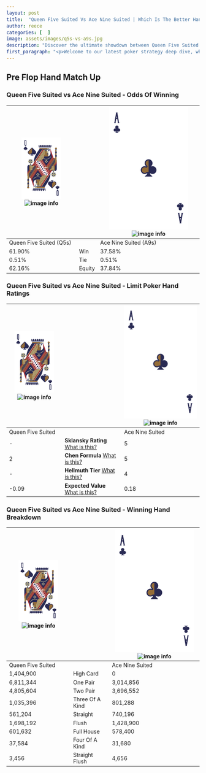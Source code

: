 ```yaml
---
layout: post
title:  "Queen Five Suited Vs Ace Nine Suited | Which Is The Better Hand In Poker? A Complete Guide"
author: reece
categories: [  ]
image: assets/images/q5s-vs-a9s.jpg
description: "Discover the ultimate showdown between Queen Five Suited and Ace Nine Suited in poker! Uncover the odds, strategies, and scenarios where one hand triumphs over the other. Get ready to up your poker game with this thrilling analysis."
first_paragraph: "<p>Welcome to our latest poker strategy deep dive, where we're pitting two distinct hands against each other in a high-stakes showdown: Queen Five Suited vs Ace Nine Suited.</p><p>In the dynamic world of poker, every decision counts, and knowing which hand holds the upper hand is key to your success at the table.</p><p>In this article, we'll dissect these two hands, explore the scenarios where one dominates the other, and equip you with the knowledge to make strategic choices that can tip the odds in your favor.</p><p>Get ready to unravel the intriguing dynamics of these poker hands and elevate your game to new heights.</p>"
---
```




[comment]: # (sp0)

## Pre Flop Hand Match Up

<div class="table hand-ratings" markdown="1"> 



### Queen Five Suited vs Ace Nine Suited - Odds Of Winning


    
| ![image info](assets/images/hand1/Q.png) ![image info](assets/images/hand1/5s.png) |  | ![image info](assets/images/hand2/A.png) ![image info](assets/images/hand2/9s.png) |
| -------- | -------- | -------- |
| Queen Five Suited (Q5s) |  | Ace Nine Suited (A9s) |
| 61.90% | Win | 37.58% |
| 0.51% | Tie | 0.51% |
| 62.16% | Equity | 37.84% |




[comment]: # (sp1)



### Queen Five Suited vs Ace Nine Suited - Limit Poker Hand Ratings


    
| ![image info](assets/images/hand1/Q.png) ![image info](assets/images/hand1/5s.png) |  | ![image info](assets/images/hand2/A.png) ![image info](assets/images/hand2/9s.png) |
| -------- | -------- | -------- |
| Queen Five Suited |  | Ace Nine Suited |
| - | **Sklansky Rating** [What is this?](/sklansky-rating-explained) | 5 |
| 2 | **Chen Formula** [What is this?](/chen-formula-explained) | 5 |
| - | **Hellmuth Tier** [What is this?](/Hellmuth-tier-explained) | 4 |
| -0.09 | **Expected Value** [What is this?](/expected-value-explained) | 0.18 |




[comment]: # (sp2)



### Queen Five Suited vs Ace Nine Suited - Winning Hand Breakdown


    
| ![image info](assets/images/hand1/Q.png) ![image info](assets/images/hand1/5s.png) |  | ![image info](assets/images/hand2/A.png) ![image info](assets/images/hand2/9s.png) |
| -------- | -------- | -------- |
| Queen Five Suited |  | Ace Nine Suited |
| 1,404,900 | High Card | 0 |
| 6,811,344 | One Pair | 3,014,856 |
| 4,805,604 | Two Pair | 3,696,552 |
| 1,035,396 | Three Of A Kind | 801,288 |
| 561,204 | Straight | 740,196 |
| 1,698,192 | Flush | 1,428,900 |
| 601,632 | Full House | 578,400 |
| 37,584 | Four Of A Kind | 31,680 |
| 3,456 | Straight Flush | 4,656 |




[comment]: # (sp3)



</div>

[comment]: # (sp4)



[comment]: # (sp5)

